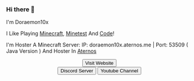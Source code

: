 ### Hi there 👋
<p>I'm Doraemon10x</p>
<p>I Like Playing <a href="https://www.minecraft.net">Minecraft</a>, <a href="https://www.minetest.net/">Minetest</a> And <a href="https://code.org/">Code</a>!</p>
<p>I'm Hoster A Minecraft Server: IP: doraemon10x.aternos.me | Port: 53509 ( Java Version ) And Hoster In <a href="https://aternos.org">Aternos</a>
<center><a href="https://doraemon10x.github.io/"><button type="button" class="btn btn-primary btn-lg">Visit Website</button></a></center>
<center>
<a href="https://doraemon10x.github.io/invite/"><button type="button" class="btn btn-primary btn-lg">Discord Server</button></a>
<a href="https://doraemon10x.github.io/youtube/"><button type="button" class="btn btn-primary btn-lg">Youtube Channel</button></a>
</center>
